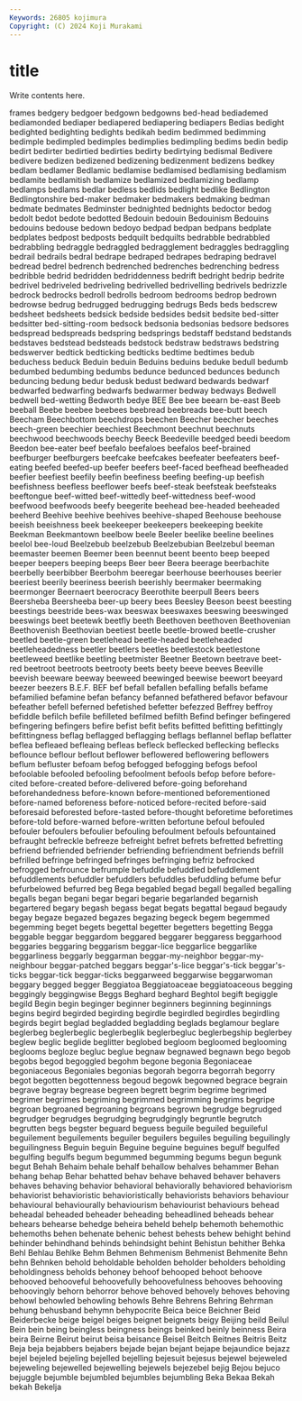 ```yaml
---
Keywords: 26805 kojimura
Copyright: (C) 2024 Koji Murakami
---
```


# title

Write contents here.



frames bedgery bedgoer bedgown
bedgowns bed-head bediademed bediamonded bediaper bediapered bediapering bediapers Bedias bedight
bedighted bedighting bedights bedikah bedim bedimmed bedimming bedimple bedimpled bedimples
bedimplies bedimpling bedims bedin bedip bedirt bedirter bedirtied bedirties bedirty
bedirtying bedismal Bedivere bedivere bedizen bedizened bedizening bedizenment bedizens bedkey
bedlam bedlamer Bedlamic bedlamise bedlamised bedlamising bedlamism bedlamite bedlamitish bedlamize
bedlamized bedlamizing bedlamp bedlamps bedlams bedlar bedless bedlids bedlight bedlike
Bedlington Bedlingtonshire bed-maker bedmaker bedmakers bedmaking bedman bedmate bedmates Bedminster
bednighted bednights bedoctor bedog bedolt bedot bedote bedotted Bedouin bedouin
Bedouinism Bedouins bedouins bedouse bedown bedoyo bedpad bedpan bedpans bedplate
bedplates bedpost bedposts bedquilt bedquilts bedrabble bedrabbled bedrabbling bedraggle bedraggled
bedragglement bedraggles bedraggling bedrail bedrails bedral bedrape bedraped bedrapes bedraping
bedravel bedread bedrel bedrench bedrenched bedrenches bedrenching bedress bedribble bedrid
bedridden bedriddenness bedrift bedright bedrip bedrite bedrivel bedriveled bedriveling bedrivelled
bedrivelling bedrivels bedrizzle bedrock bedrocks bedroll bedrolls bedroom bedrooms bedrop
bedrown bedrowse bedrug bedrugged bedrugging bedrugs Beds beds bedscrew bedsheet
bedsheets bedsick bedside bedsides bedsit bedsite bed-sitter bedsitter bed-sitting-room bedsock
bedsonia bedsonias bedsore bedsores bedspread bedspreads bedspring bedsprings bedstaff bedstand
bedstands bedstaves bedstead bedsteads bedstock bedstraw bedstraws bedstring bedswerver bedtick
bedticking bedticks bedtime bedtimes bedub beduchess beduck Beduin beduin Beduins
beduins beduke bedull bedumb bedumbed bedumbing bedumbs bedunce bedunced bedunces
bedunch beduncing bedung bedur bedusk bedust bedward bedwards bedwarf bedwarfed
bedwarfing bedwarfs bedwarmer bedway bedways Bedwell bedwell bed-wetting Bedworth bedye
BEE Bee bee beearn be-east Beeb beeball Beebe beebee beebees
beebread beebreads bee-butt beech Beecham Beechbottom beechdrops beechen Beecher beecher
beeches beech-green beechier beechiest Beechmont beechnut beechnuts beechwood beechwoods beechy
Beeck Beedeville beedged beedi beedom Beedon bee-eater beef beefalo beefaloes
beefalos beef-brained beefburger beefburgers beefcake beefcakes beefeater beefeaters beef-eating beefed
beefed-up beefer beefers beef-faced beefhead beefheaded beefier beefiest beefily beefin
beefiness beefing beefing-up beefish beefishness beefless beeflower beefs beef-steak beefsteak
beefsteaks beeftongue beef-witted beef-wittedly beef-wittedness beef-wood beefwood beefwoods beefy beegerite
beehead bee-headed beeheaded beeherd Beehive beehive beehives beehive-shaped Beehouse beehouse
beeish beeishness beek beekeeper beekeepers beekeeping beekite Beekman Beekmantown beelbow
beele Beeler beelike beeline beelines beelol bee-loud Beelzebub beelzebub Beelzebubian
Beelzebul beeman beemaster beemen Beemer been beennut beent beento beep
beeped beeper beepers beeping beeps Beer beer Beera beerage beerbachite
beerbelly beerbibber Beerbohm beeregar beerhouse beerhouses beerier beeriest beerily beeriness
beerish beerishly beermaker beermaking beermonger Beernaert beerocracy Beerothite beerpull Beers
beers Beersheba Beersheeba beer-up beery bees Beesley Beeson beest beesting
beestings beestride bees-wax beeswax beeswaxes beeswing beeswinged beeswings beet beetewk
beetfly beeth Beethoven beethoven Beethovenian Beethovenish Beethovian beetiest beetle beetle-browed
beetle-crusher beetled beetle-green beetlehead beetle-headed beetleheaded beetleheadedness beetler beetlers beetles
beetlestock beetlestone beetleweed beetlike beetling beetmister Beetner Beetown beetrave beet-red
beetroot beetroots beetrooty beets beety beeve beeves Beeville beevish beeware
beeway beeweed beewinged beewise beewort beeyard beezer beezers B.E.F. BEF
bef befall befallen befalling befalls befame befamilied befamine befan befancy
befanned befathered befavor befavour befeather befell beferned befetished befetter befezzed
Beffrey beffroy befiddle befilch befile befilleted befilmed befilth Befind befinger
befingered befingering befingers befire befist befit befits befitted befitting befittingly
befittingness beflag beflagged beflagging beflags beflannel beflap beflatter beflea befleaed
befleaing befleas befleck beflecked beflecking beflecks beflounce beflour beflout beflower
beflowered beflowering beflowers beflum befluster befoam befog befogged befogging befogs
befool befoolable befooled befooling befoolment befools befop before before-cited before-created
before-delivered before-going beforehand beforehandedness before-known before-mentioned beforementioned before-named beforeness before-noticed
before-recited before-said beforesaid beforested before-tasted before-thought beforetime beforetimes before-told before-warned
before-written befortune befoul befouled befouler befoulers befoulier befouling befoulment befouls
befountained befraught befreckle befreeze befreight befret befrets befretted befretting befriend
befriended befriender befriending befriendment befriends befrill befrilled befringe befringed befringes
befringing befriz befrocked befrogged befrounce befrumple befuddle befuddled befuddlement befuddlements
befuddler befuddlers befuddles befuddling befume befur befurbelowed befurred beg Bega
begabled begad begall begalled begalling begalls began begani begar begari
begarie begarlanded begarnish begartered begary begash begass begat begats begattal
begaud begaudy begay begaze begazed begazes begazing begeck begem begemmed
begemming beget begets begettal begetter begetters begetting Begga beggable beggar
beggardom beggared beggarer beggaress beggarhood beggaries beggaring beggarism beggar-lice beggarlice
beggarlike beggarliness beggarly beggarman beggar-my-neighbor beggar-my-neighbour beggar-patched beggars beggar's-lice beggar's-tick
beggar's-ticks beggar-tick beggar-ticks beggarweed beggarwise beggarwoman beggary begged begger Beggiatoa
Beggiatoaceae beggiatoaceous begging beggingly beggingwise Beggs Beghard beghard Beghtol begift
begiggle begild Begin begin beginger beginner beginners beginning beginnings begins
begird begirded begirding begirdle begirdled begirdles begirdling begirds begirt beglad
begladded begladding beglads beglamour beglare beglerbeg beglerbeglic beglerbeglik beglerbegluc beglerbegship
beglerbey beglew beglic beglide beglitter beglobed begloom begloomed beglooming beglooms
begloze begluc beglue begnaw begnawed begnawn bego begob begobs begod
begoggled begohm begone begonia Begoniaceae begoniaceous Begoniales begonias begorah begorra
begorrah begorry begot begotten begottenness begoud begowk begowned begrace begrain
begrave begray begrease begreen begrett begrim begrime begrimed begrimer begrimes
begriming begrimmed begrimming begrims begripe begroan begroaned begroaning begroans begrown
begrudge begrudged begrudger begrudges begrudging begrudgingly begruntle begrutch begrutten begs
begster beguard beguess beguile beguiled beguileful beguilement beguilements beguiler beguilers
beguiles beguiling beguilingly beguilingness Beguin beguin Beguine beguine beguines begulf
begulfed begulfing begulfs begum begummed begumming begums begun begunk begut
Behah Behaim behale behalf behallow behalves behammer Behan behang behap
Behar behatted behav behave behaved behaver behavers behaves behaving behavior
behavioral behaviorally behaviored behaviorism behaviorist behavioristic behavioristically behaviorists behaviors behaviour
behavioural behaviourally behaviourism behaviourist behaviours behead beheadal beheaded beheader beheading
beheadlined beheads behear behears behearse behedge beheira beheld behelp behemoth
behemothic behemoths behen behenate behenic behest behests behew behight behind
behinder behindhand behinds behindsight behint Behistun behither Behka Behl Behlau
Behlke Behm Behmen Behmenism Behmenist Behmenite Behn behn Behnken behold
beholdable beholden beholder beholders beholding beholdingness beholds behoney behoof behooped
behoot behoove behooved behooveful behoovefully behoovefulness behooves behooving behoovingly behorn
behorror behove behoved behovely behoves behoving behowl behowled behowling behowls
Behre Behrens Behring Behrman behung behusband behymn behypocrite Beica beice
Beichner Beid Beiderbecke beige beigel beiges beignet beignets beigy Beijing
beild Beilul Bein bein being beingless beingness beings beinked beinly
beinness Beira beira Beirne Beirut beirut beisa beisance Beisel Beitch
Beitnes Beitris Beitz Beja beja bejabbers bejabers bejade bejan bejant
bejape bejaundice bejazz bejel bejeled bejeling bejelled bejelling bejesuit bejesus
bejewel bejeweled bejeweling bejewelled bejewelling bejewels bejezebel bejig Bejou bejuco
bejuggle bejumble bejumbled bejumbles bejumbling Beka Bekaa Bekah bekah Bekelja
